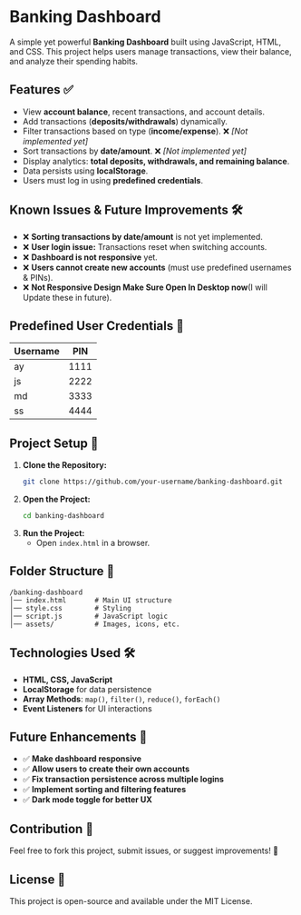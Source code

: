 # Banking Dashboard

A simple yet powerful **Banking Dashboard** built using JavaScript, HTML, and CSS. This project helps users manage transactions, view their balance, and analyze their spending habits.

## Features ✅

- View **account balance**, recent transactions, and account details.
- Add transactions (**deposits/withdrawals**) dynamically.
- Filter transactions based on type (**income/expense**). ❌ _[Not implemented yet]_
- Sort transactions by **date/amount**. ❌ _[Not implemented yet]_
- Display analytics: **total deposits, withdrawals, and remaining balance**.
- Data persists using **localStorage**.
- Users must log in using **predefined credentials**.

## Known Issues & Future Improvements 🛠

- ❌ **Sorting transactions by date/amount** is not yet implemented.
- ❌ **User login issue:** Transactions reset when switching accounts.
- ❌ **Dashboard is not responsive** yet.
- ❌ **Users cannot create new accounts** (must use predefined usernames & PINs).
- ❌ **Not Responsive Design Make Sure Open In Desktop now**(I will Update these in future).

## Predefined User Credentials 🔑

| Username | PIN  |
| -------- | ---- |
| ay       | 1111 |
| js       | 2222 |
| md       | 3333 |
| ss       | 4444 |

## Project Setup 🚀

1. **Clone the Repository:**
   ```sh
   git clone https://github.com/your-username/banking-dashboard.git
   ```
2. **Open the Project:**
   ```sh
   cd banking-dashboard
   ```
3. **Run the Project:**
   - Open `index.html` in a browser.

## Folder Structure 📂

```
/banking-dashboard
│── index.html       # Main UI structure
│── style.css        # Styling
│── script.js        # JavaScript logic
│── assets/          # Images, icons, etc.
```

## Technologies Used 🛠

- **HTML, CSS, JavaScript**
- **LocalStorage** for data persistence
- **Array Methods**: `map()`, `filter()`, `reduce()`, `forEach()`
- **Event Listeners** for UI interactions

## Future Enhancements 🌟

- ✅ **Make dashboard responsive**
- ✅ **Allow users to create their own accounts**
- ✅ **Fix transaction persistence across multiple logins**
- ✅ **Implement sorting and filtering features**
- ✅ **Dark mode toggle for better UX**

## Contribution 🤝

Feel free to fork this project, submit issues, or suggest improvements! 🙌

## License 📜

This project is open-source and available under the MIT License.
